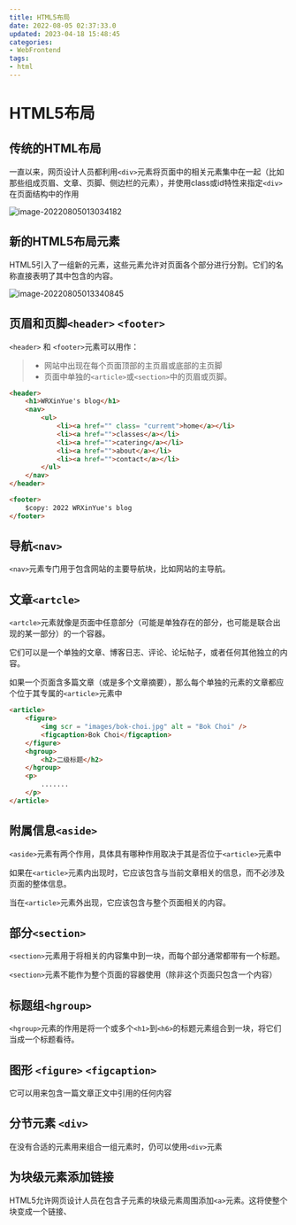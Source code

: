 ```yaml
---
title: HTML5布局
date: 2022-08-05 02:37:33.0
updated: 2023-04-18 15:48:45
categories: 
- WebFrontend
tags: 
- html
---
```


# HTML5布局

## 传统的HTML布局

一直以来，网页设计人员都利用`<div>`元素将页面中的相关元素集中在一起（比如那些组成页眉、文章、页脚、侧边栏的元素），并使用class或id特性来指定`<div>`在页面结构中的作用

![image-20220805013034182](https://cdn.jsdelivr.net/gh/WRXinYue/PictureCDN/img/image-20220805013034182.png)

## 新的HTML5布局元素

HTML5引入了一组新的元素，这些元素允许对页面各个部分进行分割。它们的名称直接表明了其中包含的内容。

![image-20220805013340845](https://cdn.jsdelivr.net/gh/WRXinYue/PictureCDN/img/image-20220805013340845.png)

## 页眉和页脚`<header>` `<footer>`

`<header>` 和 `<footer>`元素可以用作：

> * 网站中出现在每个页面顶部的主页眉或底部的主页脚
> * 页面中单独的`<article>`或`<section>`中的页眉或页脚。

~~~html
<header>
    <h1>WRXinYue's blog</h1>
    <nav>
        <ul>
            <li><a href="" class= "curremt">home</a></li>
            <li><a href="">classes</a></li>
            <li><a href="">catering</a></li>
            <li><a href="">about</a></li>
            <li><a href="">contact</a></li>
        </ul>
    </nav>
</header>
~~~

~~~html
<footer>
    $copy: 2022 WRXinYue's blog
</footer>
~~~

## 导航`<nav>`

`<nav>`元素专门用于包含网站的主要导航块，比如网站的主导航。

## 文章`<artcle>`

`<artcle>`元素就像是页面中任意部分（可能是单独存在的部分，也可能是联合出现的某一部分）的一个容器。

它们可以是一个单独的文章、博客日志、评论、论坛帖子，或者任何其他独立的内容。

如果一个页面含多篇文章（或是多个文章摘要），那么每个单独的元素的文章都应个位于其专属的`<article>`元素中

~~~html
<article>
    <figure>
        <img scr = "images/bok-choi.jpg" alt = "Bok Choi" />
        <figcaption>Bok Choi</figcaption>
    </figure>
    <hgroup>
        <h2>二级标题</h2>
    </hgroup>
    <p>
        .......
    </p>
</article>
~~~

## 附属信息`<aside>`

`<aside>`元素有两个作用，具体具有哪种作用取决于其是否位于`<article>`元素中

如果在`<article>`元素内出现时，它应该包含与当前文章相关的信息，而不必涉及页面的整体信息。

当在`<article>`元素外出现，它应该包含与整个页面相关的内容。

## 部分`<section>`

`<section>`元素用于将相关的内容集中到一块，而每个部分通常都带有一个标题。

`<section>`元素不能作为整个页面的容器使用（除非这个页面只包含一个内容）

## 标题组`<hgroup>`

`<hgroup>`元素的作用是将一个或多个`<h1>`到`<h6>`的标题元素组合到一块，将它们当成一个标题看待。

## 图形 `<figure>` `<figcaption>`

它可以用来包含一篇文章正文中引用的任何内容

## 分节元素 `<div>`

在没有合适的元素用来组合一组元素时，仍可以使用`<div>`元素

## 为块级元素添加链接

HTML5允许网页设计人员在包含子元素的块级元素周围添加`<a>`元素。这将使整个块变成一个链接、